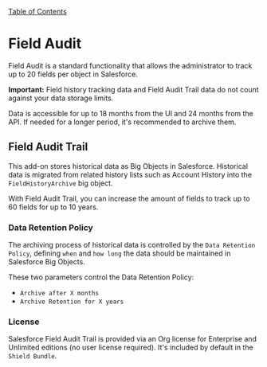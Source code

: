 [Table of Contents](../Documentation.md)

# Field Audit

Field Audit is a standard functionality that allows the administrator to track up to 20 fields per object in Salesforce.

**Important:** Field history tracking data and Field Audit Trail data do not count against your data storage limits.

Data is accessible for up to 18 months from the UI and 24 months from the API. If needed for a longer period, it's recommended to archive them.

## Field Audit Trail
This add-on stores historical data as Big Objects in Salesforce. Historical data is migrated from related history lists such as Account History into the `FieldHistoryArchive` big object.

With Field Audit Trail, you can increase the amount of fields to track up to 60 fields for up to 10 years.

### Data Retention Policy
The archiving process of historical data is controlled by the `Data Retention Policy`, defining `when` and `how long` the data should be maintained in Salesforce Big Objects.

These two parameters control the Data Retention Policy:
- `Archive after X months`
- `Archive Retention for X years`

### License
Salesforce Field Audit Trail is provided via an Org license for Enterprise and Unlimited editions (no user license required). It's included by default in the `Shield Bundle`.
